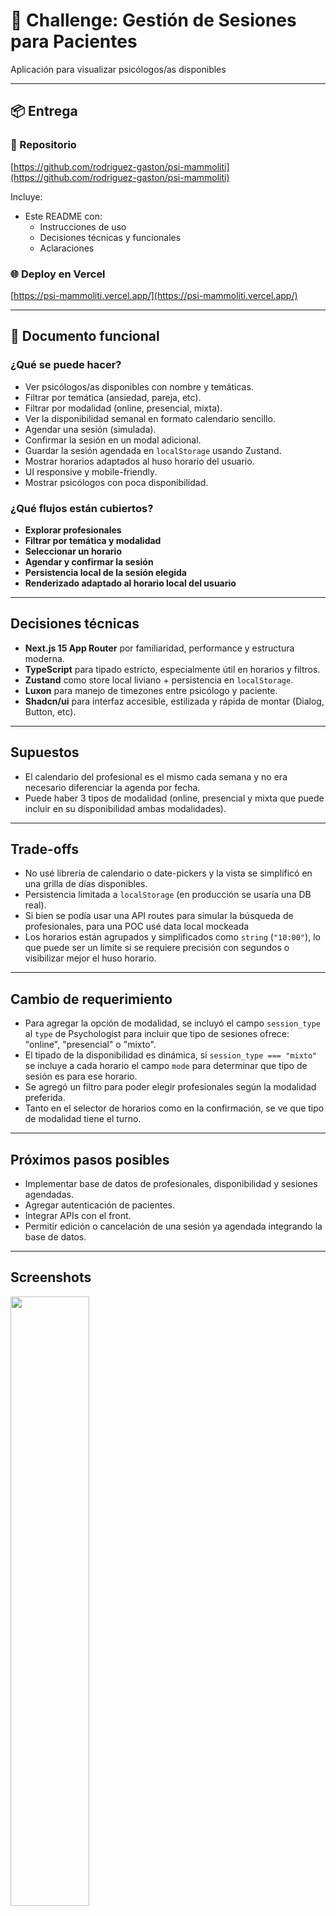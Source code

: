 # 🧠 Challenge: Gestión de Sesiones para Pacientes

Aplicación para visualizar psicólogos/as disponibles

---

## 📦 Entrega

### 🔗 Repositorio
[https://github.com/rodriguez-gaston/psi-mammoliti](https://github.com/rodriguez-gaston/psi-mammoliti)

Incluye:
- Este README con:
  - Instrucciones de uso
  - Decisiones técnicas y funcionales
  - Aclaraciones
 
### 🌐 Deploy en Vercel
[https://psi-mammoliti.vercel.app/](https://psi-mammoliti.vercel.app/)

---

## 📄 Documento funcional

### ¿Qué se puede hacer?

- Ver psicólogos/as disponibles con nombre y temáticas.
- Filtrar por temática (ansiedad, pareja, etc).
- Filtrar por modalidad (online, presencial, mixta).
- Ver la disponibilidad semanal en formato calendario sencillo.
- Agendar una sesión (simulada).
- Confirmar la sesión en un modal adicional.
- Guardar la sesión agendada en `localStorage` usando Zustand.
- Mostrar horarios adaptados al huso horario del usuario.
- UI responsive y mobile-friendly.
- Mostrar psicólogos con poca disponibilidad.

### ¿Qué flujos están cubiertos?

- **Explorar profesionales**
- **Filtrar por temática y modalidad**
- **Seleccionar un horario**
- **Agendar y confirmar la sesión**
- **Persistencia local de la sesión elegida**
- **Renderizado adaptado al horario local del usuario**

---

## Decisiones técnicas

- **Next.js 15 App Router** por familiaridad, performance y estructura moderna.
- **TypeScript** para tipado estricto, especialmente útil en horarios y filtros.
- **Zustand** como store local liviano + persistencia en `localStorage`.
- **Luxon** para manejo de timezones entre psicólogo y paciente.
- **Shadcn/ui** para interfaz accesible, estilizada y rápida de montar (Dialog, Button, etc).

---

## Supuestos

- El calendario del profesional es el mismo cada semana y no era necesario diferenciar la agenda por fecha.
- Puede haber 3 tipos de modalidad (online, presencial y mixta que puede incluir en su disponibilidad ambas modalidades).

---

## Trade-offs

- No usé librería de calendario o date-pickers y la vista se simplificó en una grilla de días disponibles.
- Persistencia limitada a `localStorage` (en producción se usaría una DB real).
- Si bien se podía usar una API routes para simular la búsqueda de profesionales, para una POC usé data local mockeada
- Los horarios están agrupados y simplificados como `string` (`"10:00"`), lo que puede ser un límite si se requiere precisión con segundos o visibilizar mejor el huso horario.

---

## Cambio de requerimiento

- Para agregar la opción de modalidad, se incluyó el campo `session_type` al `type` de Psychologist para incluir que tipo de sesiones ofrece: "online", "presencial" o "mixto".
- El tipado de la disponibilidad es dinámica, si `session_type === "mixto"` se incluye a cada horario el campo `mode` para determinar que tipo de sesión es para ese horario.
- Se agregó un filtro para poder elegir profesionales según la modalidad preferida.
- Tanto en el selector de horarios como en la confirmación, se ve que tipo de modalidad tiene el turno.

---

## Próximos pasos posibles

- Implementar base de datos de profesionales, disponibilidad y sesiones agendadas.
- Agregar autenticación de pacientes.
- Integrar APIs con el front.
- Permitir edición o cancelación de una sesión ya agendada integrando la base de datos.

---

## Screenshots

<img src="https://github.com/user-attachments/assets/dec054e8-6dd1-40d1-8867-5cb7703649f9" width="50%">
<img src="https://github.com/user-attachments/assets/a1e4dec2-d742-4a5a-88ed-1f7c3944c71f" width="50%">
![Home](https://github.com/user-attachments/assets/dec054e8-6dd1-40d1-8867-5cb7703649f9)
![Availability](https://github.com/user-attachments/assets/a1e4dec2-d742-4a5a-88ed-1f7c3944c71f)
![Confirmation](https://github.com/user-attachments/assets/669e3857-fe56-4418-a61a-ecfadb78ed12)
![Appointment](https://github.com/user-attachments/assets/f8d84e6e-ead4-484f-8676-e3571e1a1f1c)
